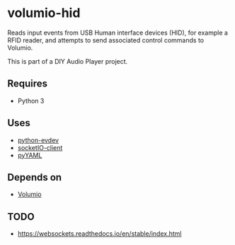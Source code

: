 # volumio-hid

Reads input events from USB Human interface devices (HID), for example a RFID reader, and attempts to send associated control commands to Volumio.

This is part of a DIY Audio Player project.

## Requires

 * Python 3

## Uses

 * [python-evdev](https://github.com/gvalkov/python-evdev)
 * [socketIO-client](https://github.com/invisibleroads/socketIO-client)
 * [pyYAML](http://pyyaml.org/)

## Depends on

 * [Volumio](https://volumio.org/)

## TODO

 * https://websockets.readthedocs.io/en/stable/index.html
